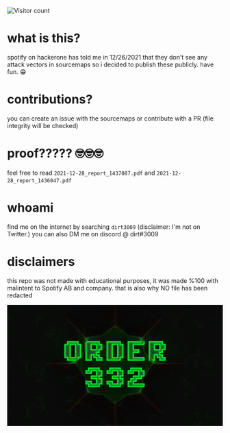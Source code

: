 ![Visitor count](https://shields-io-visitor-counter.herokuapp.com/badge?page=kero3009destiny.spotify-source)

# what is this?
spotify on hackerone has told me in 12/26/2021 that they don't see any attack vectors in sourcemaps so i decided to publish these publicly.
have fun. 😁

# contributions?
you can create an issue with the sourcemaps or contribute with a PR (file integrity will be checked)

# proof????? 🤓🤓🤓
feel free to read `2021-12-28_report_1437087.pdf` and `2021-12-28_report_1436047.pdf`

# whoami
find me on the internet by searching `dirt3009` (disclaimer: I'm not on Twitter.)
you can also DM me on discord @ dirt#3009

# disclaimers
this repo was not made with educational purposes, it was made %100 with malintent to Spotify AB and company.
that is also why NO file has been redacted

![TheFuckingOrder](h0lysh1t-nonames.png)
